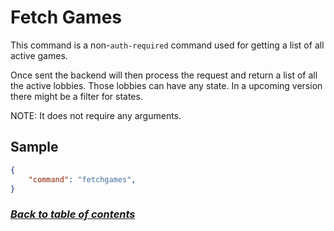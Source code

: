 # Fetch Games

This command is a non-`auth-required` command used for getting a list of all active games.

Once sent the backend will then process the request and return a list of all the active lobbies.
Those lobbies can have any state. In a upcoming version there might be a filter for states.

NOTE: It does not require any arguments.

## Sample
```json
{
    "command": "fetchgames",
}
```

### [_Back to table of contents_][index]


[index]: ./index.md